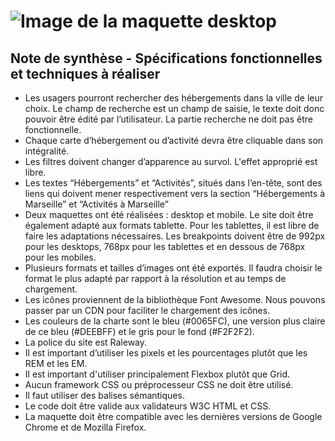 
![Image de la maquette desktop](/../ImagesGitHub/MaquetteDesktop.png)
=======

## Note de synthèse - Spécifications fonctionnelles et techniques à réaliser

- Les usagers pourront rechercher des hébergements dans la ville de leur choix. Le champ de recherche est un champ de saisie, le texte doit donc pouvoir être édité par l’utilisateur. La partie recherche ne doit pas être fonctionnelle.
- Chaque carte d’hébergement ou d’activité devra être cliquable dans son intégralité.
- Les filtres doivent changer d’apparence au survol. L'effet approprié est libre.
- Les textes “Hébergements” et “Activités”, situés dans l’en-tête, sont des liens qui doivent mener respectivement vers la section “Hébergements à Marseille” et “Activités à Marseille”
- Deux maquettes ont été réalisées : desktop et mobile. Le site doit être également adapté aux formats tablette. Pour les tablettes, il est libre de faire les adaptations nécessaires. Les breakpoints doivent être de 992px pour les desktops, 768px pour les tablettes et en dessous de 768px pour les mobiles.
- Plusieurs formats et tailles d’images ont été exportés. Il faudra choisir le format le plus adapté par rapport à la résolution et au temps de chargement.
- Les icônes proviennent de la bibliothèque Font Awesome. Nous pouvons passer par un CDN pour faciliter le chargement des icônes.
- Les couleurs de la charte sont le bleu (#0065FC), une version plus claire de ce bleu (#DEEBFF) et le gris pour le fond (#F2F2F2).
- La police du site est Raleway.
- Il est important d’utiliser les pixels et les pourcentages plutôt que les REM et les EM.
- Il est important d'utiliser principalement Flexbox plutôt que Grid.
- Aucun framework CSS ou préprocesseur CSS ne doit être utilisé.
- Il faut utiliser des balises sémantiques.
- Le code doit être valide aux validateurs W3C HTML et CSS.
- La maquette doit être compatible avec les dernières versions de Google Chrome et de Mozilla Firefox.